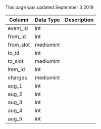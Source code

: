 This page was updated September 3 2019

| Column    | Data Type | Description |
| --------- | --------- | ----------- |
| event_id  | int       |             |
| from_id   | int       |             |
| from_slot | mediumint |             |
| to_id     | int       |             |
| to_slot   | mediumint |             |
| item_id   | int       |             |
| charges   | mediumint |             |
| aug_1     | int       |             |
| aug_2     | int       |             |
| aug_3     | int       |             |
| aug_4     | int       |             |
| aug_5     | int       |             |